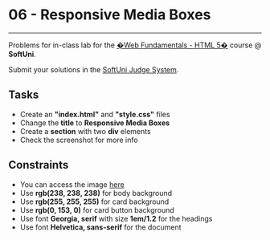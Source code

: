 # 06 - Responsive Media Boxes
------
Problems for in-class lab for the [�Web Fundamentals - HTML 5�](https://softuni.bg/trainings/2265/web-fundamentals-html5-january-2019/) course @ **SoftUni**.

Submit your solutions in the [SoftUni Judge System](https://judge.softuni.bg/Contests/1239/Media-Queries).

## Tasks
 * Create an **"index.html"** and **"style.css"** files
 * Change the **title** to **Responsive Media Boxes** 
 * Create a **section** with two **div** elements
 * Check the screenshot for more info

## Constraints
 * You can access the image [here](https://images.unsplash.com/photo-1538230942844-e89414a0692d?ixlib=rb-0.3.5&ixid=eyJhcHBfaWQiOjEyMDd9&s=34dcc54db235ce71b59c1d5ada02bdc4&auto=format&fit=crop&w=400&q=80)
 * Use **rgb(238, 238, 238)** for body background
 * Use **rgb(255, 255, 255)** for card background
 * Use **rgb(0, 153, 0)** for card button background
 * Use font **Georgia, serif** with size **1em/1.2** for the headings
 * Use font **Helvetica, sans-serif** for the document
